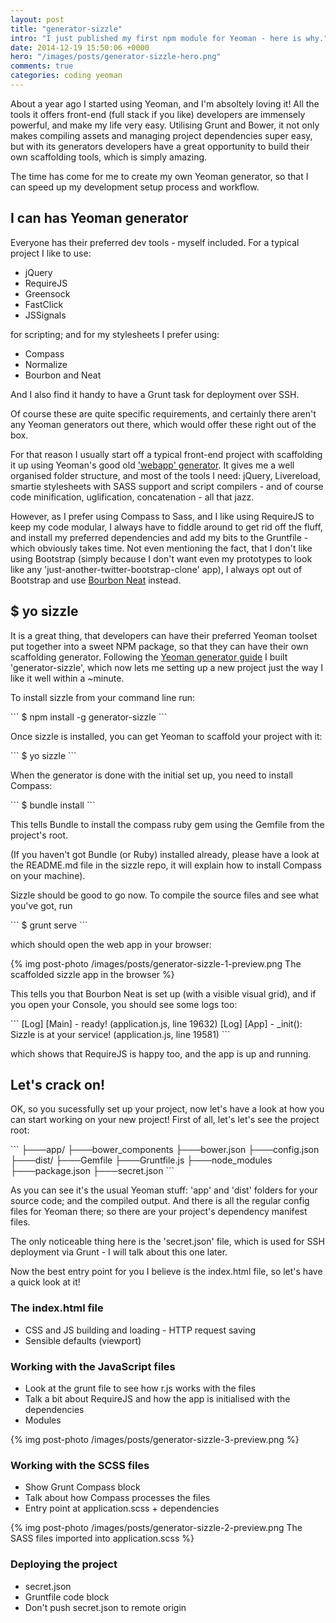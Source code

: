 ```yaml
---
layout: post
title: "generator-sizzle"
intro: "I just published my first npm module for Yeoman - here is why."
date: 2014-12-19 15:50:06 +0000
hero: "/images/posts/generator-sizzle-hero.png"
comments: true
categories: coding yeoman
---
```


<p class="post-intro">About a year ago I started using Yeoman, and I'm absoltely loving it! All the tools it offers front-end (full stack if you like) developers are immensely powerful, and make my life very easy. Utilising Grunt and Bower, it not only makes compiling assets and managing project dependencies super easy, but with its generators developers have a great opportunity to build their own scaffolding tools, which is simply amazing.</p>

The time has come for me to create my own Yeoman generator, so that I can speed up my development setup process and workflow.

## I can has Yeoman generator

Everyone has their preferred dev tools - myself included. For a typical project I like to use:

- jQuery
- RequireJS
- Greensock
- FastClick
- JSSignals

for scripting; and for my stylesheets I prefer using:

- Compass
- Normalize
- Bourbon and Neat

And I also find it handy to have a Grunt task for deployment over SSH.

Of course these are quite specific requirements, and certainly there aren't any Yeoman generators out there, which would offer these right out of the box.

For that reason I usually start off a typical front-end project with scaffolding it up using Yeoman's good old <a class="link" href="https://github.com/yeoman/generator-webapp" target="_blank">'webapp' generator</a>. It gives me a well organised folder structure, and most of the tools I need: jQuery, Livereload, smartie stylesheets with SASS support and script compilers - and of course code minification, uglification, concatenation - all that jazz.

However, as I prefer using Compass to Sass, and I like using RequireJS to keep my code modular, I always have to fiddle around to get rid off the fluff, and install my preferred dependencies and add my bits to the Gruntfile - which obviously takes time. Not even mentioning the fact, that I don't like using Bootstrap (simply because I don't want even my prototypes to look like any 'just-another-twitter-bootstrap-clone' app), I always opt out of Bootstrap and use <a class="link" href="http://neat.bourbon.io/" target="_blank">Bourbon Neat</a> instead.

## $ yo sizzle

It is a great thing, that developers can have their preferred Yeoman toolset put together into a sweet NPM package, so that they can have their own scaffolding generator. Following the <a class="link" href="http://yeoman.io/authoring/" target="_blank">Yeoman generator guide</a> I built 'generator-sizzle', which now lets me setting up a new project just the way I like it well within a ~minute.

To install sizzle from your command line run:

<div class="codeblock-terminal">
```
	$ npm install -g generator-sizzle
```
</div>

Once sizzle is installed, you can get Yeoman to scaffold your project with it:

<div class="codeblock-terminal">
```
	$ yo sizzle
```
</div>

When the generator is done with the initial set up, you need to install Compass:

<div class="codeblock-terminal">
```
	$ bundle install
```
</div>

This tells Bundle to install the compass ruby gem using the Gemfile from the project's root.

(If you haven't got Bundle (or Ruby) installed already, please have a look at the README.md file in the sizzle repo, it will explain how to install Compass on your machine).

Sizzle should be good to go now. To compile the source files and see what you've got, run

<div class="codeblock-terminal">
```
	$ grunt serve
```
</div>

which should open the web app in your browser:

{% img post-photo /images/posts/generator-sizzle-1-preview.png The scaffolded sizzle app in the browser %}

This tells you that Bourbon Neat is set up (with a visible visual grid), and if you open your Console, you should see some logs too:

<div class="codeblock-terminal">
```
[Log] [Main] - ready! (application.js, line 19632)
[Log] [App] - _init(): Sizzle is at your service! (application.js, line 19581)
```
</div>

which shows that RequireJS is happy too, and the app is up and running.


## Let's crack on!

OK, so you sucessfully set up your project, now let's have a look at how you can start working on your new project! First of all, let's let's see the project root:

<div class="codeblock-terminal">
```
├───app/
├───bower_components
├───bower.json
├───config.json
├───dist/
├───Gemfile
├───Gruntfile.js
├───node_modules
├───package.json
├───secret.json	
```
</div>

As you can see it's the usual Yeoman stuff: 'app' and 'dist' folders for your source code; and the compiled output. And there is all the regular config files for Yeoman there; so there are your project's dependency manifest files.

The only noticeable thing here is the 'secret.json' file, which is used for SSH deployment via Grunt - I will talk about this one later.

Now the best entry point for you I believe is the index.html file, so let's have a quick look at it!

### The index.html file

- CSS and JS building and loading - HTTP request saving
- Sensible defaults (viewport)

### Working with the JavaScript files 

- Look at the grunt file to see how r.js works with the files
- Talk a bit about RequireJS and how the app is initialised with the dependencies
- Modules

{% img post-photo /images/posts/generator-sizzle-3-preview.png  %}

### Working with the SCSS files

- Show Grunt Compass block
- Talk about how Compass processes the files
- Entry point at application.scss + dependencies

{% img post-photo /images/posts/generator-sizzle-2-preview.png The SASS files imported into application.scss %}

### Deploying the project

- secret.json
- Gruntfile code block
- Don't push secret.json to remote origin